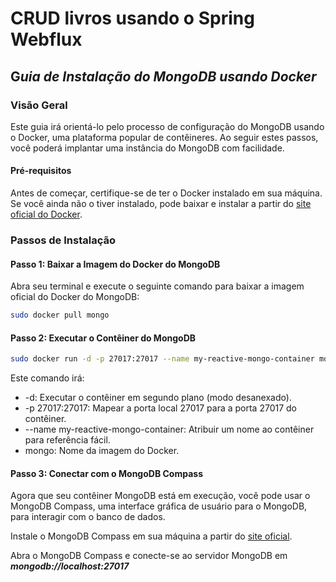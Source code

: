 # CRUD livros usando o Spring Webflux

## G*uia de Instalação do MongoDB usando Docker*

### Visão Geral

Este guia irá orientá-lo pelo processo de configuração do MongoDB usando o Docker, uma plataforma popular de contêineres. Ao seguir estes passos, você poderá implantar uma instância do MongoDB com facilidade.

#### Pré-requisitos

Antes de começar, certifique-se de ter o Docker instalado em sua máquina. Se você ainda não o tiver instalado, pode baixar e instalar a partir do [site oficial do Docker](https://www.docker.com/get-started).

### Passos de Instalação

#### Passo 1: Baixar a Imagem do Docker do MongoDB

Abra seu terminal e execute o seguinte comando para baixar a imagem oficial do Docker do MongoDB:

```bash
sudo docker pull mongo
```

#### Passo 2: Executar o Contêiner do MongoDB

```bash
sudo docker run -d -p 27017:27017 --name my-reactive-mongo-container mongo
```

Este comando irá:

 - -d: Executar o contêiner em segundo plano (modo desanexado).
- -p 27017:27017: Mapear a porta local 27017 para a porta 27017 do contêiner.
- --name my-reactive-mongo-container: Atribuir um nome ao contêiner para referência fácil.
- mongo: Nome da imagem do Docker.

#### Passo 3: Conectar com o MongoDB Compass

Agora que seu contêiner MongoDB está em execução, você pode usar o MongoDB Compass, uma interface gráfica de usuário para o MongoDB, para interagir com o banco de dados.

Instale o MongoDB Compass em sua máquina a partir do [site oficial](https://www.mongodb.com/try/download/compass).

Abra o MongoDB Compass e conecte-se ao servidor MongoDB em _**mongodb://localhost:27017**_
